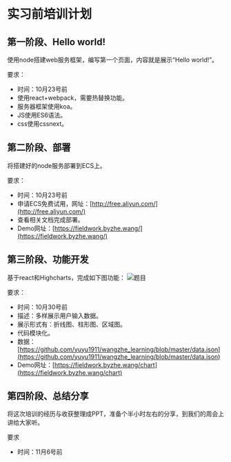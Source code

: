 # 实习前培训计划
## 第一阶段、Hello world!
使用node搭建web服务框架，编写第一个页面，内容就是展示“Hello world!”。

要求：

- 时间：10月23号前
- 使用react+webpack，需要热替换功能。
- 服务器框架使用koa。
- JS使用ES6语法。
- css使用cssnext。

## 第二阶段、部署
将搭建好的node服务部署到ECS上。

要求：

- 时间：10月23号前
- 申请ECS免费试用，网址：[http://free.aliyun.com/](http://free.aliyun.com/)
- 查看相关文档完成部署。
- Demo网址：[https://fieldwork.byzhe.wang/](https://fieldwork.byzhe.wang/)

## 第三阶段、功能开发
基于react和Highcharts，完成如下图功能：
![题目](http://gtms02.alicdn.com/tps/i2/TB1aYtpKXXXXXbFXFXXnzuJ_VXX-800-600.png)

要求：

- 时间：10月30号前
- 描述：多样展示用户输入数据。
- 展示形式有：折线图、柱形图、区域图。
- 代码模块化。
- 数据：[https://github.com/yuyu1911/wangzhe_learning/blob/master/data.json](https://github.com/yuyu1911/wangzhe_learning/blob/master/data.json)
- Demo网址：[https://fieldwork.byzhe.wang/chart](https://fieldwork.byzhe.wang/chart)

## 第四阶段、总结分享
将这次培训的经历与收获整理成PPT，准备个半小时左右的分享，到我们的周会上讲给大家听。

要求

- 时间：11月6号前
